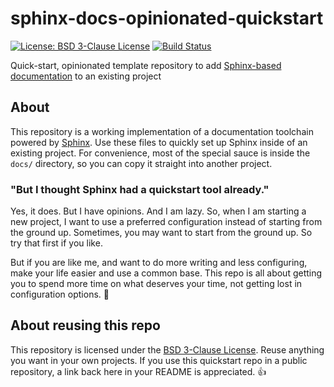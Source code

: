 sphinx-docs-opinionated-quickstart
==================================

[![License: BSD 3-Clause License](https://img.shields.io/badge/License-BSD%203--Clause-blue.svg)](https://opensource.org/licenses/BSD-3-Clause)
[![Build Status](https://travis-ci.com/jwflory/sphinx-docs-template.svg?branch=master)](https://travis-ci.com/jwflory/sphinx-docs-template)

Quick-start, opinionated template repository to add [Sphinx-based documentation](http://www.sphinx-doc.org/) to an existing project 


## About

This repository is a working implementation of a documentation toolchain powered by [Sphinx](http://www.sphinx-doc.org/).
Use these files to quickly set up Sphinx inside of an existing project.
For convenience, most of the special sauce is inside the `docs/` directory, so you can copy it straight into another project.

### "But I thought Sphinx had a quickstart tool already."

Yes, it does.
But I have opinions.
And I am lazy.
So, when I am starting a new project, I want to use a preferred configuration instead of starting from the ground up.
Sometimes, you may want to start from the ground up.
So try that first if you like.

But if you are like me, and want to do more writing and less configuring, make your life easier and use a common base.
This repo is all about getting you to spend more time on what deserves your time, not getting lost in configuration options. :tada:


## About reusing this repo

This repository is licensed under the [BSD 3-Clause License](https://choosealicense.com/licenses/bsd-3-clause/ "BSD 3-Clause “New” or “Revised” License").
Reuse anything you want in your own projects.
If you use this quickstart repo in a public repository, a link back here in your README is appreciated. :+1:

